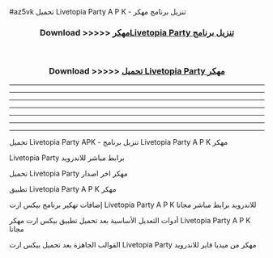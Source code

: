 #az5vk تحميل Livetopia Party  A P K - تنزيل برنامج مهكر



<div align="center">
<h3>Download >>>>> <a href="https://runaway1.web.app/?sq=Livetopia Party ">مهكرLivetopia Party  تنزيل برنامج</a></h3><br>

<h3>Download >>>>> <a href="https://runaway1.web.app/?sq=Livetopia Party ">تحميل Livetopia Party  مهكر</a></h3>
</div>


----------------------------------------------------------

----------------------------------------------------------

----------------------------------------------------------

----------------------------------------------------------

----------------------------------------------------------

----------------------------------------------------------

----------------------------------------------------------

تحميل Livetopia Party  APK - تنزيل برنامج Livetopia Party  A P K مهكر

Livetopia Party  برابط مباشر للاندرويد

تحميل Livetopia Party  مهكر اخر اصدار

تطبيق Livetopia Party  A P K مهكر

إضافات تهكير برنامج بيكس ارت Livetopia Party  A P K للاندرويد برابط مباشر مجانا

أدوات التعديل الأساسية بعد تحميل تطبيق بيكس ارت مهكر Livetopia Party  A P K مجانا

القوالب الجاهزة بعد تحميل بيكس ارت Livetopia Party  مهكر من ميديا فاير للاندرويد


